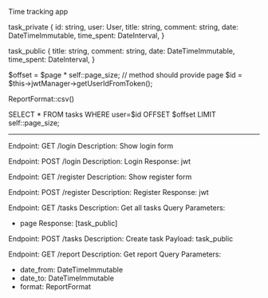 Time tracking app

task_private {
	id: string,
	user: User,
	title: string,
	comment: string,
	date: DateTimeImmutable,
	time_spent: DateInterval,
}

task_public {
  title: string,
  comment: string,
  date: DateTimeImmutable,
  time_spent: DateInterval,
}



$offset = $page * self::page_size; // method should provide page
$id = $this->jwtManager->getUserIdFromToken();

ReportFormat::csv()

SELECT * FROM tasks
WHERE user=$id 
OFFSET $offset
LIMIT self::page_size;


----

Endpoint: GET /login
Description: Show login form

Endpoint: POST /login
Description: Login
Response: jwt

Endpoint: GET /register
Description: Show register form

Endpoint: POST /register
Description: Register
Response: jwt

Endpoint: GET /tasks
Description: Get all tasks
Query Parameters:
* page
Response: [task_public]

Endpoint: POST /tasks
Description: Create task
Payload: task_public

Endpoint: GET /report
Description: Get report
Query Parameters:
* date_from: DateTimeImmutable
* date_to: DateTimeImmutable
* format: ReportFormat

